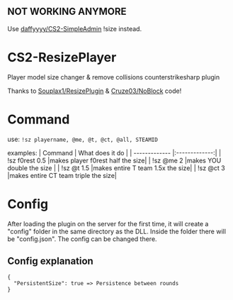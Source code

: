 ## NOT WORKING ANYMORE
Use [daffyyyy/CS2-SimpleAdmin](https://github.com/daffyyyy/CS2-SimpleAdmin) !size instead.

# CS2-ResizePlayer
Player model size changer & remove collisions counterstrikesharp plugin 

Thanks to [Souplax1/ResizePlugin](https://github.com/Souplax1/ResizePlugin) & [Cruze03/NoBlock](https://github.com/Cruze03/NoBlock) code!

# Command
use: `!sz playername, @me, @t, @ct, @all, STEAMID`

examples:
| Command  | What does it do |
| ------------- |:-------------:|
| !sz f0rest 0.5      |makes player f0rest half the size|
| !sz @me 2      |makes YOU double the size     |
| !sz @t 1.5      |makes entire T team 1.5x the size|
| !sz @ct 3      |makes entire CT team triple the size|

# Config
After loading the plugin on the server for the first time, it will create a "config" folder in the same directory as the DLL.
Inside the folder there will be "config.json". The config can be changed there.

## Config explanation

```
{
  "PersistentSize": true => Persistence between rounds
}
```

